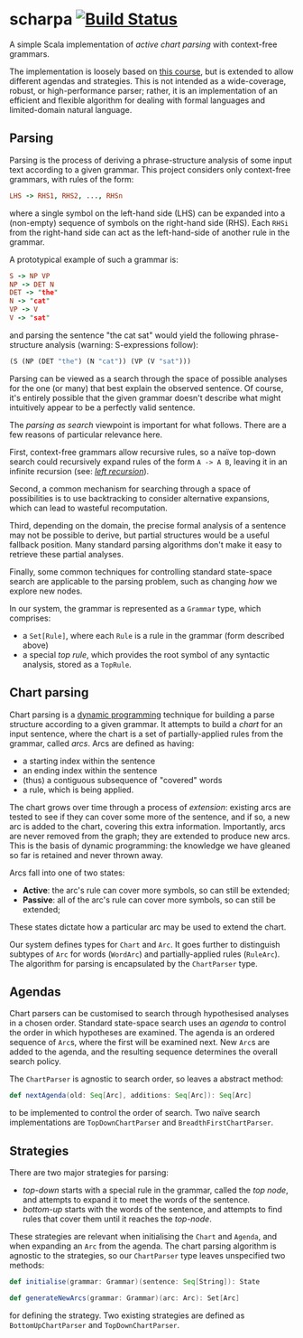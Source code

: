 scharpa [![Build Status](https://travis-ci.org/junglebarry/scharpa.svg?branch=master)](https://travis-ci.org/junglebarry/scharpa)
=================

A simple Scala implementation of *active chart parsing* with context-free grammars.

The implementation is loosely based on [this course](http://cs.union.edu/~striegnk/courses/nlp-with-prolog/html/index.html), but is extended to allow different agendas and strategies. This is not intended as a wide-coverage, robust, or high-performance parser; rather, it is an implementation of an efficient and flexible algorithm for dealing with formal languages and limited-domain natural language.

## Parsing

Parsing is the process of deriving a phrase-structure analysis of some input text according to a given grammar. This project considers only context-free grammars, with rules of the form:

```Prolog
LHS -> RHS1, RHS2, ..., RHSn
```

where a single symbol on the left-hand side (LHS) can be expanded into a (non-empty) sequence of symbols on the right-hand side (RHS). Each `RHSi` from the right-hand side can act as the left-hand-side of another rule in the grammar.

A prototypical example of such a grammar is:

```Prolog
S -> NP VP
NP -> DET N
DET -> "the"
N -> "cat"
VP -> V
V -> "sat"
```

and parsing the sentence "the cat sat" would yield the following phrase-structure analysis (warning: S-expressions follow):

```Scheme
(S (NP (DET "the") (N "cat")) (VP (V "sat")))
```

Parsing can be viewed as a search through the space of possible analyses for the one (or many) that best explain the observed sentence. Of course, it's entirely possible that the given grammar doesn't describe what might intuitively appear to be a perfectly valid sentence.

The *parsing as search* viewpoint is important for what follows. There are a few reasons of particular relevance here.

First, context-free grammars allow recursive rules, so a naïve top-down search could recursively expand rules of the form `A -> A B`, leaving it in an infinite recursion (see: *[left recursion](http://en.wikipedia.org/wiki/Left_recursion)*). 

Second, a common mechanism for searching through a space of possibilities is to use backtracking to consider alternative expansions, which can lead to wasteful recomputation.

Third, depending on the domain, the precise formal analysis of a sentence may not be possible to derive, but partial structures would be a useful fallback position. Many standard parsing algorithms don't make it easy to retrieve these partial analyses.

Finally, some common techniques for controlling standard state-space search are applicable to the parsing problem, such as changing *how* we explore new nodes.

In our system, the grammar is represented as a `Grammar` type, which comprises: 

* a `Set[Rule]`, where each `Rule` is a rule in the grammar (form described above)
* a special *top rule*, which provides the root symbol of any syntactic analysis, stored as a `TopRule`.

## Chart parsing

Chart parsing is a [dynamic programming](http://en.wikipedia.org/wiki/Dynamic_programming) technique for building a parse structure according to a given grammar. It attempts to build a *chart* for an input sentence, where the chart is a set of partially-applied rules from the grammar, called *arcs*. Arcs are defined as having:

* a starting index within the sentence
* an ending index within the sentence
* (thus) a contiguous subsequence of "covered" words
* a rule, which is being applied.

The chart grows over time through a process of *extension*: existing arcs are tested to see if they can cover some more of the sentence, and if so, a new arc is added to the chart, covering this extra information. Importantly, arcs are never removed from the graph; they are extended to produce new arcs. This is the basis of dynamic programming: the knowledge we have gleaned so far is retained and never thrown away.

Arcs fall into one of two states:

* **Active**: the arc's rule can cover more symbols, so can still be extended;
* **Passive**: all of the arc's rule can cover more symbols, so can still be extended;

These states dictate how a particular arc may be used to extend the chart.

Our system defines types for `Chart` and `Arc`. It goes further to distinguish subtypes of `Arc` for words (`WordArc`) and partially-applied rules (`RuleArc`).  The algorithm for parsing is encapsulated by the `ChartParser` type.

## Agendas

Chart parsers can be customised to search through hypothesised analyses in a chosen order. Standard state-space search uses an *agenda* to control the order in which hypotheses are examined. The agenda is an ordered sequence of `Arc`s, where the first will be examined next. New `Arc`s are added to the agenda, and the resulting sequence determines the overall search policy.

The `ChartParser` is agnostic to search order, so leaves a abstract method:

```scala
def nextAgenda(old: Seq[Arc], additions: Seq[Arc]): Seq[Arc]
```

to be implemented to control the order of search. Two naïve search implementations are `TopDownChartParser` and `BreadthFirstChartParser`.

## Strategies

There are two major strategies for parsing: 

* *top-down* starts with a special rule in the grammar, called the *top node*, and attempts to expand it to meet the words of the sentence.
* *bottom-up* starts with the words of the sentence, and attempts to find rules that cover them until it reaches the *top-node*.

These strategies are relevant when initialising the `Chart` and `Agenda`, and when expanding an `Arc` from the agenda. The chart parsing algorithm is agnostic to the strategies, so our `ChartParser` type leaves unspecified two methods:

```scala
def initialise(grammar: Grammar)(sentence: Seq[String]): State

def generateNewArcs(grammar: Grammar)(arc: Arc): Set[Arc]
```
for defining the strategy. Two existing strategies are defined as `BottomUpChartParser` and `TopDownChartParser`.

